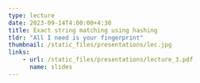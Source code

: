 ```yaml
---
type: lecture
date: 2023-09-14T4:00:00+4:30
title: Exact string matching using hashing
tldr: "All I need is your fingerprint"
thumbnail: /static_files/presentations/lec.jpg
links: 
    - url: /static_files/presentations/lecture_3.pdf
      name: slides
---
```

